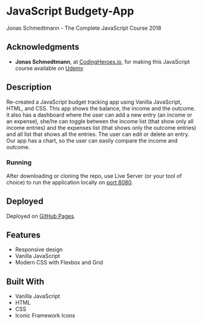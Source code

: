 # JavaScript Budgety-App
Jonas Schmedtmann - The Complete JavaScript Course 2018

## Acknowledgments
- **Jonas Schmedtmann**, at [CodingHeroes.io](http://codingheroes.io/index.html), for making this JavaScript course available on [Udemy](https://www.udemy.com/the-complete-javascript-course)

## Description
Re-created a JavaScript budget tracking app using Vanilla JavaScript, HTML, and CSS.
This app shows the balance, the income and the outcome. it also has a dashboard where the user can add a new entry (an income or an expense), she/he can toggle between the income list (that show only all income entries) and the expenses list (that shows only the outcome entries) and all list that shows all the entries. The user can edit or delete an entry. Our app has a chart, so the user can easily compare the income and outcome.

### Running
After downloading or cloning the repo, use Live Server (or your tool of choice) to run the application locally on [port 8080](http://127.0.0.1:8080/).

## Deployed

Deployed on [GitHub Pages](https://AzumaraJoseph.github.io/Budgety-App).

## Features
- Responsive design
- Vanilla JavaScript
- Modern CSS with Flexbox and Grid

## Built With
- Vanilla JavaScript
- HTML
- CSS
- Iconic Framework Icons
